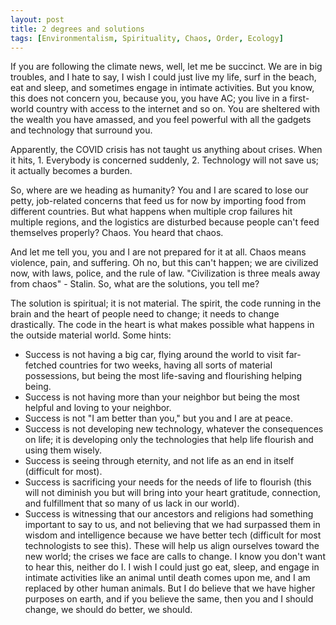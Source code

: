 ```yaml
---
layout: post
title: 2 degrees and solutions
tags: [Environmentalism, Spirituality, Chaos, Order, Ecology]
---
```


If you are following the climate news, well, let me be succinct. We are in big troubles, and I hate to say, I wish I could just live my life, surf in the beach, eat and sleep, and sometimes engage in intimate activities. But you know, this does not concern you, because you, you have AC; you live in a first-world country with access to the internet and so on. You are sheltered with the wealth you have amassed, and you feel powerful with all the gadgets and technology that surround you.

Apparently, the COVID crisis has not taught us anything about crises. When it hits, 1. Everybody is concerned suddenly, 2. Technology will not save us; it actually becomes a burden.

So, where are we heading as humanity? You and I are scared to lose our petty, job-related concerns that feed us for now by importing food from different countries. But what happens when multiple crop failures hit multiple regions, and the logistics are disturbed because people can't feed themselves properly? Chaos. You heard that chaos.

And let me tell you, you and I are not prepared for it at all. Chaos means violence, pain, and suffering. Oh no, but this can't happen; we are civilized now, with laws, police, and the rule of law. "Civilization is three meals away from chaos" - Stalin. So, what are the solutions, you tell me?

The solution is spiritual; it is not material. The spirit, the code running in the brain and the heart of people need to change; it needs to change drastically. The code in the heart is what makes possible what happens in the outside material world. Some hints:

- Success is not having a big car, flying around the world to visit far-fetched countries for two weeks, having all sorts of material possessions, but being the most life-saving and flourishing helping being.
- Success is not having more than your neighbor but being the most helpful and loving to your neighbor.
- Success is not "I am better than you," but you and I are at peace.
- Success is not developing new technology, whatever the consequences on life; it is developing only the technologies that help life flourish and using them wisely.
- Success is seeing through eternity, and not life as an end in itself (difficult for most).
- Success is sacrificing your needs for the needs of life to flourish (this will not diminish you but will bring into your heart gratitude, connection, and fulfillment that so many of us lack in our world).
- Success is witnessing that our ancestors and religions had something important to say to us, and not believing that we had surpassed them in wisdom and intelligence because we have better tech (difficult for most technologists to see this).
These will help us align ourselves toward the new world; the crises we face are calls to change. I know you don't want to hear this, neither do I. I wish I could just go eat, sleep, and engage in intimate activities like an animal until death comes upon me, and I am replaced by other human animals. But I do believe that we have higher purposes on earth, and if you believe the same, then you and I should change, we should do better, we should.
